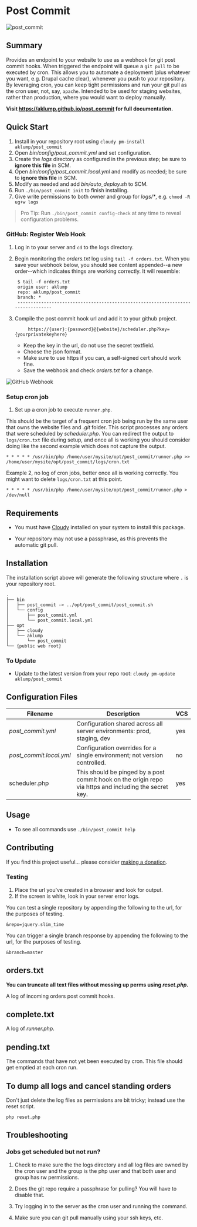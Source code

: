 # Post Commit

![post_commit](images/screenshot.jpg)

## Summary

Provides an endpoint to your website to use as a webhook for git post commit hooks.  When triggered the endpoint will queue a `git pull` to be executed by cron.  This allows you to automate a deployment (plus whatever you want, e.g. Drupal cache clear), whenever you push to your repository.  By leveraging cron, you can keep tight permissions and run your git pull as the cron user, not, say, `apache`.  Intended to be used for staging websites, rather than production, where you would want to deploy manually.

**Visit <https://aklump.github.io/post_commit> for full documentation.**

## Quick Start

1. Install in your repository root using `cloudy pm-install aklump/post_commit`
1. Open _bin/config/post_commit.yml_ and set configuration.
1. Create the _logs_ directory as configured in the previous step; be sure to **ignore this file** in SCM.
1. Open _bin/config/post_commit.local.yml_ and modify as needed; be sure to **ignore this file** in SCM.
1. Modify as needed and add _bin/auto_deploy.sh_ to SCM.
1. Run `./bin/post_commit init` to finish installing.
1. Give write permissions to both owner and group for _logs/*_, e.g. `chmod -R ug+w logs`

> Pro Tip: Run `./bin/post_commit config-check` at any time to reveal configuration problems.

### GitHub: Register Web Hook

1. Log in to your server and `cd` to the logs directory.
1. Begin monitoring the _orders.txt_ log using `tail -f orders.txt`.  When you save your webhook below, you should see content appended--a new order--which indicates things are working correctly.  It will resemble:

        $ tail -f orders.txt
        origin user: aklump
        repo: aklump/post_commit
        branch: *
        --------------------------------------------------------------------------------

1. Compile the post commit hook url and add it to your github project.

            https://{user}:{password}@{website}/scheduler.php?key={yourprivatekeyhere}
            
    * Keep the key in the url, do not use the secret textfield.
    * Choose the json format.
    * Make sure to use https if you can, a self-signed cert should work fine.
    * Save the webhook and check _orders.txt_ for a change.


![GitHub Webhook](images/webhook.png)

### Setup cron job

1. Set up a cron job to execute `runner.php`.

This should be the target of a frequent cron job being run by the same user that owns the website files and _.git_ folder.  This script processes any orders that were scheduled by _scheduler.php_.  You can redirect the output to `logs/cron.txt` file during setup, and once all is working you should consider doing like the second example which does not capture the output.

    * * * * * /usr/bin/php /home/user/mysite/opt/post_commit/runner.php >> /home/user/mysite/opt/post_commit/logs/cron.txt
    

Example 2, no log of cron jobs, better once all is working correctly.  You might want to delete `logs/cron.txt` at this point.

    * * * * * /usr/bin/php /home/user/mysite/opt/post_commit/runner.php > /dev/null
            
## Requirements

* You must have [Cloudy](https://github.com/aklump/cloudy) installed on your system to install this package.

* Your repository may not use a passphrase, as this prevents the automatic git pull.

## Installation

The installation script above will generate the following structure where `.` is your repository root.

    .
    ├── bin
    │   ├── post_commit -> ../opt/post_commit/post_commit.sh
    │   └── config
    │       ├── post_commit.yml
    │       └── post_commit.local.yml
    ├── opt
    │   ├── cloudy
    │   └── aklump
    │       └── post_commit
    └── {public web root}

    
### To Update

- Update to the latest version from your repo root: `cloudy pm-update aklump/post_commit`

## Configuration Files

| Filename | Description | VCS |
|----------|----------|---|
| _post_commit.yml_ | Configuration shared across all server environments: prod, staging, dev  | yes |
| _post_commit.local.yml_ | Configuration overrides for a single environment; not version controlled. | no |
| scheduler.php | This should be pinged by a post commit hook on the origin repo via https and including the secret key.  | yes  |

## Usage

* To see all commands use `./bin/post_commit help`

## Contributing

If you find this project useful... please consider [making a donation](https://www.paypal.com/cgi-bin/webscr?cmd=_s-xclick&hosted_button_id=4E5KZHDQCEUV8&item_name=Gratitude%20for%20aklump%2Fpost_commit).



### Testing

1. Place the url you've created in a browser and look for output.
2. If the screen is white, look in your server error logs.

You can test a single repository by appending the following to the url, for the purposes of testing.

    &repo=jquery.slim_time

You can trigger a single branch response by appending the following to the url, for the purposes of testing.

    &branch=master
    

## orders.txt

**You can truncate all text files without messing up perms using _reset.php_.**

A log of incoming orders post commit hooks.

## complete.txt

A log of _runner.php_.

## pending.txt

The commands that have not yet been executed by cron.  This file should get emptied at each cron run.

## To dump all logs and cancel standing orders

Don't just delete the log files as permissions are bit tricky; instead use the reset script.

    php reset.php

## Troubleshooting

### Jobs get scheduled but not run?

1. Check to make sure the the logs directory and all log files are owned by the cron user and the group is the php user and that both user and group has rw permissions.

1. Does the git repo require a passphrase for pulling?  You will have to disable that.

1. Try logging in to the server as the cron user and running the command.

1. Make sure you can git pull manually using your ssh keys, etc.

